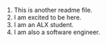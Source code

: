 1. This is another readme file.
2. I am excited to be here.
2. I am an ALX student.
3. I am also a software engineer.
